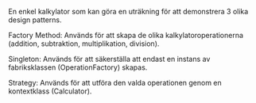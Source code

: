 En enkel kalkylator som kan göra en uträkning för att demonstrera 3 olika design patterns.

Factory Method: Används för att skapa de olika kalkylatoroperationerna (addition, subtraktion, multiplikation, division).

Singleton: Används för att säkerställa att endast en instans av fabriksklassen (OperationFactory) skapas.

Strategy: Används för att utföra den valda operationen genom en kontextklass (Calculator).
